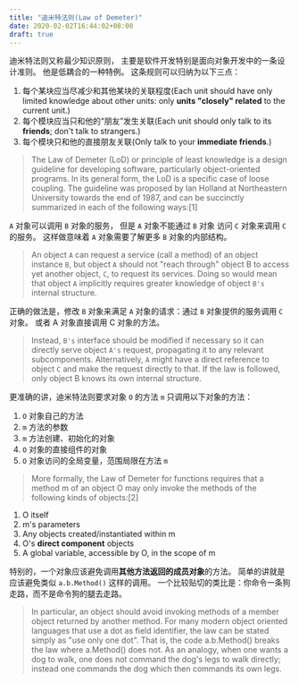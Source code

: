 ```yaml
---
title: "迪米特法则(Law of Demeter)"
date: 2020-02-02T16:44:02+08:00
draft: true
---
```


迪米特法则又称最少知识原则，
主要是软件开发特别是面向对象开发中的一条设计准则。
他是低耦合的一种特例。
这条规则可以归纳为以下三点：

1. 每个某块应当尽减少和其他某块的关联程度(Each unit should have only limited knowledge about other units: only **units "closely" related** to the current unit.)
2. 每个模块应当只和他的“朋友”发生关联(Each unit should only talk to its **friends**; don't talk to strangers.)
3. 每个模块只和他的直接朋友关联(Only talk to your **immediate friends**.)

> The Law of Demeter (LoD) or principle of least knowledge is a design guideline for developing software, particularly object-oriented programs. In its general form, the LoD is a specific case of loose coupling. The guideline was proposed by Ian Holland at Northeastern University towards the end of 1987, and can be succinctly summarized in each of the following ways:[1]

```A``` 对象可以调用 ```B``` 对象的服务，
但是 ```A``` 对象不能通过 ```B``` 对象 访问 ```C``` 对象来调用 ```C``` 的服务。
这样做意味着 ```A``` 对象需要了解更多 ```B``` 对象的内部结构。

> An object ```A``` can request a service (call a method) of an object instance ```B```, but object ```A``` should not "reach through" object B to access yet another object, ```C```, to request its services. Doing so would mean that object ```A``` implicitly requires greater knowledge of object ```B's``` internal structure.

正确的做法是，修改 ```B``` 对象来满足 ```A``` 对象的请求：通过 ```B``` 对象提供的服务调用 ```C``` 对象。
或者 A 对象直接调用 C 对象的方法。

> Instead, ```B's``` interface should be modified if necessary so it can directly serve object ```A's``` request, propagating it to any relevant subcomponents. Alternatively, ```A``` might have a direct reference to object ```C``` and make the request directly to that. If the law is followed, only object B knows its own internal structure.

更准确的讲，迪米特法则要求对象 ```O``` 的方法 ```m``` 只调用以下对象的方法：

1. ```O``` 对象自己的方法
2. ```m``` 方法的参数
3. ```m``` 方法创建、初始化的对象
4. ```O``` 对象的直接组件的对象
5. ```O``` 对象访问的全局变量，范围局限在方法 ```m```

> More formally, the Law of Demeter for functions requires that a method m of an object O may only invoke the methods of the following kinds of objects:[2]

1. O itself
2. m's parameters
3. Any objects created/instantiated within m
4. O's **direct component** objects
5. A global variable, accessible by O, in the scope of m

特别的，一个对象应该避免调用**其他方法返回的成员对象**的方法。
简单的讲就是应该避免类似 ```a.b.Method()``` 这样的调用。
一个比较贴切的类比是：你命令一条狗走路，而不是命令狗的腿去走路。

> In particular, an object should avoid invoking methods of a member object returned by another method. For many modern object oriented languages that use a dot as field identifier, the law can be stated simply as "use only one dot". That is, the code a.b.Method() breaks the law where a.Method() does not. As an analogy, when one wants a dog to walk, one does not command the dog's legs to walk directly; instead one commands the dog which then commands its own legs.


